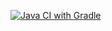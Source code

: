 [![Java CI with Gradle](https://github.com/NikitaLeon/Postman/actions/workflows/gradle.yml/badge.svg)](https://github.com/NikitaLeon/Postman/actions/workflows/gradle.yml)
